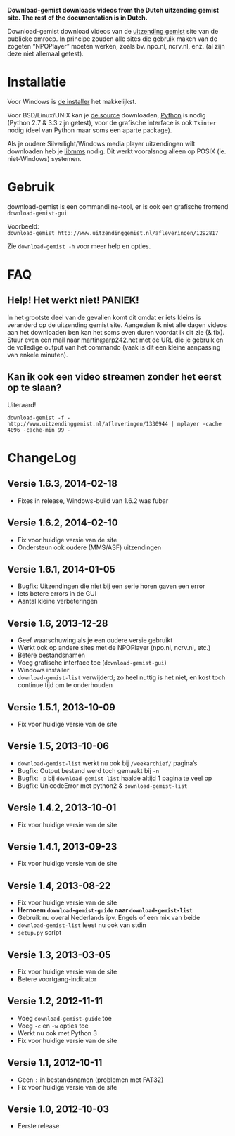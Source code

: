 **Download-gemist downloads videos from the Dutch uitzending gemist site. The
rest of the documentation is in Dutch.**


Download-gemist download videos van de [uitzending gemist][1] site van de
publieke omroep. In principe zouden alle sites die gebruik maken van de zogeten
“NPOPlayer” moeten werken, zoals bv. npo.nl, ncrv.nl, enz. (al zijn deze niet
allemaal getest).


Installatie
===========
Voor Windows is [de installer][d-win] het makkelijkst.

Voor BSD/Linux/UNIX kan je [de source][d-unix] downloaden, [Python][2] is nodig
(Python 2.7 & 3.3 zijn getest), voor de grafische interface is ook `Tkinter`
nodig (deel van Python maar soms een aparte package).

Als je oudere Silverlight/Windows media player uitzendingen wilt downloaden heb
je [libmms][libmms] nodig. Dit werkt vooralsnog alleen op POSIX (ie.
niet-Windows) systemen.


Gebruik
=======
download-gemist is een commandline-tool, er is ook een grafische frontend
`download-gemist-gui`

Voorbeeld:  
`download-gemist http://www.uitzendinggemist.nl/afleveringen/1292817`

Zie `download-gemist -h` voor meer help en opties.


FAQ
===

Help! Het werkt niet! PANIEK!
-----------------------------
In het grootste deel van de gevallen komt dit omdat er iets kleins is
veranderd op de uitzending gemist site. Aangezien ik niet alle dagen videos
aan het downloaden ben kan het soms even duren voordat ik dit zie (& fix).
Stuur even een mail naar [martin@arp242.net][3] met de URL die je gebruik en de
volledige output van het commando (vaak is dit een kleine aanpassing van enkele
minuten).


Kan ik ook een video streamen zonder het eerst op te slaan?
-----------------------------------------------------------
Uiteraard!

`download-gemist -f - http://www.uitzendinggemist.nl/afleveringen/1330944 | mplayer -cache 4096 -cache-min 99 -`


ChangeLog
=========

Versie 1.6.3, 2014-02-18
------------------------
- Fixes in release, Windows-build van 1.6.2 was fubar


Versie 1.6.2, 2014-02-10
------------------------
- Fix voor huidige versie van de site
- Ondersteun ook oudere (MMS/ASF) uitzendingen


Versie 1.6.1, 2014-01-05
------------------------
- Bugfix: Uitzendingen die niet bij een serie horen gaven een error
- Iets betere errors in de GUI
- Aantal kleine verbeteringen


Versie 1.6, 2013-12-28
----------------------
- Geef waarschuwing als je een oudere versie gebruikt
- Werkt ook op andere sites met de NPOPlayer (npo.nl, ncrv.nl, etc.)
- Betere bestandsnamen
- Voeg grafische interface toe (`download-gemist-gui`)
- Windows installer
- `download-gemist-list` verwijderd; zo heel nuttig is het niet, en kost toch
  continue tijd om te onderhouden


Versie 1.5.1, 2013-10-09
------------------------
- Fix voor huidige versie van de site


Versie 1.5, 2013-10-06
----------------------
- `download-gemist-list` werkt nu ook bij `/weekarchief/` pagina’s
- Bugfix: Output bestand werd toch gemaakt bij `-n`
- Bugfix: `-p` bij `download-gemist-list` haalde altijd 1 pagina te veel op
- Bugfix: UnicodeError met python2 & `download-gemist-list`


Versie 1.4.2, 2013-10-01
------------------------
- Fix voor huidige versie van de site


Versie 1.4.1, 2013-09-23
------------------------
- Fix voor huidige versie van de site


Versie 1.4, 2013-08-22
----------------------
- Fix voor huidige versie van de site
- **Hernoem `download-gemist-guide` naar `download-gemist-list`**
- Gebruik nu overal Nederlands ipv. Engels of een mix van beide
- `download-gemist-list` leest nu ook van stdin
- `setup.py` script


Versie 1.3, 2013-03-05
----------------------
- Fix voor huidige versie van de site
- Betere voortgang-indicator


Versie 1.2, 2012-11-11
----------------------
- Voeg `download-gemist-guide` toe
- Voeg `-c` en `-w` opties toe
- Werkt nu ook met Python 3
- Fix voor huidige versie van de site


Versie 1.1, 2012-10-11
----------------------
- Geen `:` in bestandsnamen (problemen met FAT32)
- Fix voor huidige versie van de site


Versie 1.0, 2012-10-03
----------------------
- Eerste release



[1]: http://www.uitzendinggemist.nl/
[2]: http://python.org/
[3]: mailto:martin@arp242.net
[4]: http://www.publiekeomroep.nl/artikelen/algemene-voorwaarden-privacy
[5]: http://www.st-ab.nl/wetten/1107_Mediawet_2008.htm
[d-win]: https://bitbucket.org/Carpetsmoker/download-gemist/downloads/download-gemist-setup-1.6.3.exe
[d-unix]: https://bitbucket.org/Carpetsmoker/download-gemist/downloads/download-gemist-1.6.3.tar.gz
[libmms]: http://sourceforge.net/projects/libmms/
